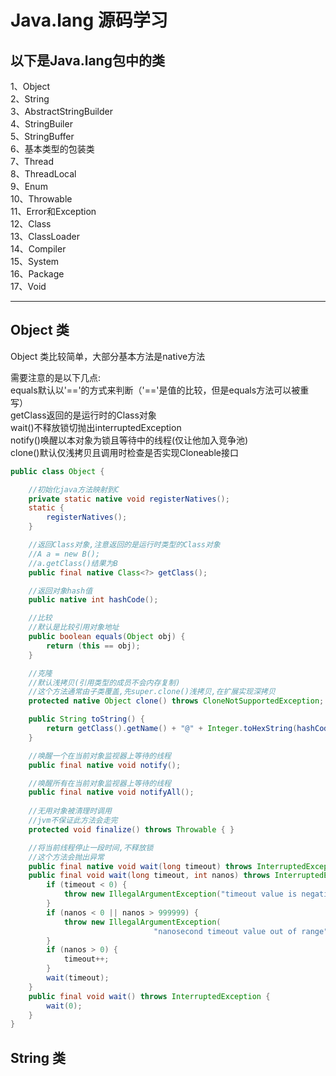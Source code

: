 # Java.lang 源码学习

## 以下是Java.lang包中的类
1、Object<br>
2、String<br>
3、AbstractStringBuilder<br>
4、StringBuiler<br>
5、StringBuffer<br>
6、基本类型的包装类<br>
7、Thread<br>
8、ThreadLocal<br>
9、Enum<br>
10、Throwable<br>
11、Error和Exception<br>
12、Class<br>
13、ClassLoader<br>
14、Compiler<br>
15、System<br>
16、Package<br>
17、Void<br>

<hr/>

## Object 类
Object 类比较简单，大部分基本方法是native方法<br>

需要注意的是以下几点:<br>
equals默认以'=='的方式来判断（'=='是值的比较，但是equals方法可以被重写）<br>
getClass<T>返回的是运行时的Class对象<br>
wait()不释放锁切抛出interruptedException<br>
notify()唤醒以本对象为锁且等待中的线程(仅让他加入竞争池)<br>
clone()默认仅浅拷贝且调用时检查是否实现Cloneable接口<br>

```Java
public class Object {

	//初始化java方法映射到C
    private static native void registerNatives();
    static {
        registerNatives();
    }

    //返回Class对象,注意返回的是运行时类型的Class对象
    //A a = new B();
    //a.getClass()结果为B
    public final native Class<?> getClass();

    //返回对象hash值
    public native int hashCode();

    //比较
    //默认是比较引用对象地址
    public boolean equals(Object obj) {
        return (this == obj);
    }

    //克隆
    //默认浅拷贝(引用类型的成员不会内存复制)
    //这个方法通常由子类覆盖,先super.clone()浅拷贝,在扩展实现深拷贝
    protected native Object clone() throws CloneNotSupportedException;

    public String toString() {
        return getClass().getName() + "@" + Integer.toHexString(hashCode());
    }

    //唤醒一个在当前对象监视器上等待的线程
    public final native void notify();

    //唤醒所有在当前对象监视器上等待的线程
    public final native void notifyAll();
    
    //无用对象被清理时调用
    //jvm不保证此方法会走完
    protected void finalize() throws Throwable { }

    //将当前线程停止一段时间,不释放锁
    //这个方法会抛出异常
    public final native void wait(long timeout) throws InterruptedException;
    public final void wait(long timeout, int nanos) throws InterruptedException {
        if (timeout < 0) {
            throw new IllegalArgumentException("timeout value is negative");
        }
        if (nanos < 0 || nanos > 999999) {
            throw new IllegalArgumentException(
                                "nanosecond timeout value out of range");
        }
        if (nanos > 0) {
            timeout++;
        }
        wait(timeout);
    }
    public final void wait() throws InterruptedException {
        wait(0);
    }
}
```
## String 类